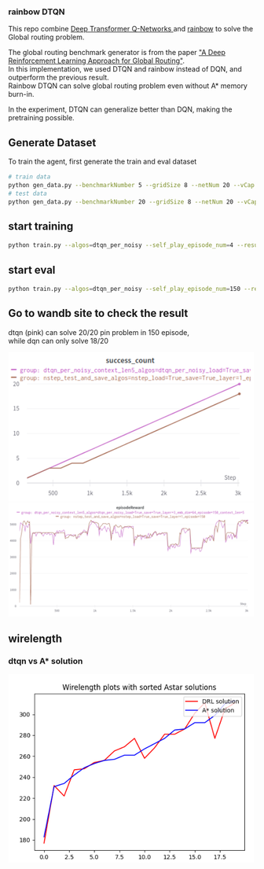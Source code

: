 ### rainbow DTQN
This repo combine [Deep Transformer Q-Networks ](https://github.com/kevslinger/DTQN) and [rainbow](https://arxiv.org/abs/1710.02298) to solve the Global routing problem. 

The global routing benchmark generator is from the paper ["A Deep Reinforcement Learning Approach for Global Routing"](https://arxiv.org/pdf/1906.08809.pdf).     
In this implementation, we used DTQN and rainbow instead of DQN, and outperform the previous result.   
Rainbow DTQN can solve global routing problem even without A* memory burn-in.

In the experiment, DTQN can generalize better than DQN, making the pretraining possible.

## Generate Dataset
To train the agent, first generate the train and eval dataset
```sh
# train data
python gen_data.py --benchmarkNumber 5 --gridSize 8 --netNum 20 --vCap 4  --hCap 4 --maxPinNum 5 --reducedCapNum 3 --prefix ./train_data_/
# test data
python gen_data.py --benchmarkNumber 20 --gridSize 8 --netNum 20 --vCap 4  --hCap 4 --maxPinNum 5 --reducedCapNum 3 --prefix ./test_data_/
```       
## start training 
```sh
python train.py --algos=dtqn_per_noisy --self_play_episode_num=4 --result_dir=solutionsDRL --load_ckpt=True --save_ckpt=True  --data_folder="train_data_/benchmark_reduced" --wandbName="dtqn_per_noisy_context_len5_train" --hid_layer=3 --emb_dim=64 --context_len=5
```
## start eval
```sh
python train.py --algos=dtqn_per_noisy --self_play_episode_num=150 --result_dir=solutionsDRL --load_ckpt=True --save_ckpt=True  --data_folder="test_data_/benchmark_reduced" --wandbName="dtqn_per_noisy_context_len5" --hid_layer=3 --emb_dim=64 --context_len=5
```

## Go to wandb site to check the result
dtqn (pink) can solve 20/20 pin problem in 150 episode,  
while dqn can only solve 18/20  

<img src="assets/2023-07-28-10-01-43.png" alt= “” width="500px" >
<img src="assets/2023-07-28-10-03-26.png" alt= “” width="500px" >

## wirelength
### dtqn vs A* solution
<img src="assets/2023-07-28-10-05-37.png" alt= “” width="500px" >